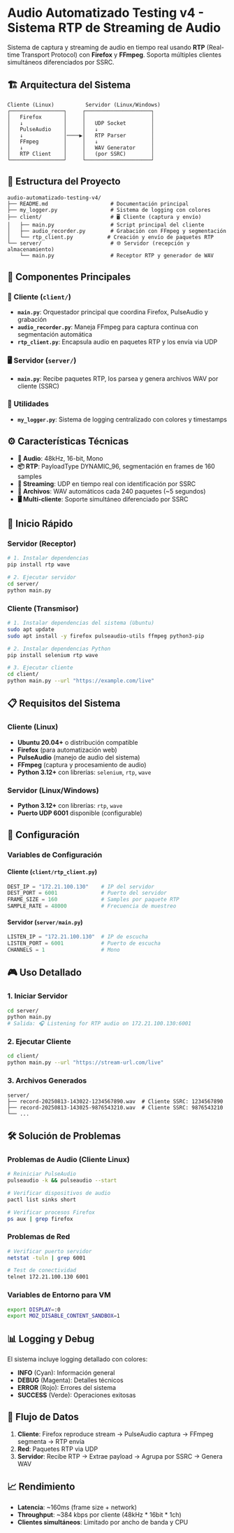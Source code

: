 # Audio Automatizado Testing v4 - Sistema RTP de Streaming de Audio

Sistema de captura y streaming de audio en tiempo real usando **RTP** (Real-time Transport Protocol) con **Firefox** y **FFmpeg**. Soporta múltiples clientes simultáneos diferenciados por SSRC.

## 🏗️ Arquitectura del Sistema

```
Cliente (Linux)          Servidor (Linux/Windows)
┌─────────────────┐     ┌─────────────────────┐
│   Firefox       │     │                     │
│   ↓             │     │   UDP Socket        │
│   PulseAudio    │     │   ↓                 │
│   ↓             │────▶│   RTP Parser        │
│   FFmpeg        │     │   ↓                 │
│   ↓             │     │   WAV Generator     │
│   RTP Client    │     │   (por SSRC)        │
└─────────────────┘     └─────────────────────┘
```

## 📁 Estructura del Proyecto

```
audio-automatizado-testing-v4/
├── README.md                    # Documentación principal
├── my_logger.py                 # Sistema de logging con colores
├── client/                      # 🖥️ Cliente (captura y envío)
│   ├── main.py                  # Script principal del cliente
│   ├── audio_recorder.py        # Grabación con FFmpeg y segmentación
│   └── rtp_client.py           # Creación y envío de paquetes RTP
└── server/                      # 🌐 Servidor (recepción y almacenamiento)
    └── main.py                  # Receptor RTP y generador de WAV
```

## 🚀 Componentes Principales

### 📱 Cliente (`client/`)
- **`main.py`**: Orquestador principal que coordina Firefox, PulseAudio y grabación
- **`audio_recorder.py`**: Maneja FFmpeg para captura continua con segmentación automática
- **`rtp_client.py`**: Encapsula audio en paquetes RTP y los envía via UDP

### 🖥️ Servidor (`server/`)
- **`main.py`**: Recibe paquetes RTP, los parsea y genera archivos WAV por cliente (SSRC)

### 🔧 Utilidades
- **`my_logger.py`**: Sistema de logging centralizado con colores y timestamps

## ⚙️ Características Técnicas

- **🎵 Audio**: 48kHz, 16-bit, Mono
- **📦 RTP**: PayloadType DYNAMIC_96, segmentación en frames de 160 samples
- **🔄 Streaming**: UDP en tiempo real con identificación por SSRC
- **📝 Archivos**: WAV automáticos cada 240 paquetes (~5 segundos)
- **🖥️ Multi-cliente**: Soporte simultáneo diferenciado por SSRC

## 🚀 Inicio Rápido

### Servidor (Receptor)
```bash
# 1. Instalar dependencias
pip install rtp wave

# 2. Ejecutar servidor
cd server/
python main.py
```

### Cliente (Transmisor)  
```bash
# 1. Instalar dependencias del sistema (Ubuntu)
sudo apt update
sudo apt install -y firefox pulseaudio-utils ffmpeg python3-pip

# 2. Instalar dependencias Python
pip install selenium rtp wave

# 3. Ejecutar cliente
cd client/
python main.py --url "https://example.com/live"
```

## 📋 Requisitos del Sistema

### Cliente (Linux)
- **Ubuntu 20.04+** o distribución compatible
- **Firefox** (para automatización web)
- **PulseAudio** (manejo de audio del sistema)
- **FFmpeg** (captura y procesamiento de audio)
- **Python 3.12+** con librerías: `selenium`, `rtp`, `wave`

### Servidor (Linux/Windows)
- **Python 3.12+** con librerías: `rtp`, `wave`
- **Puerto UDP 6001** disponible (configurable)

## 🔧 Configuración

### Variables de Configuración

#### Cliente (`client/rtp_client.py`)
```python
DEST_IP = "172.21.100.130"    # IP del servidor
DEST_PORT = 6001              # Puerto del servidor
FRAME_SIZE = 160              # Samples por paquete RTP
SAMPLE_RATE = 48000           # Frecuencia de muestreo
```

#### Servidor (`server/main.py`)
```python
LISTEN_IP = "172.21.100.130"  # IP de escucha
LISTEN_PORT = 6001            # Puerto de escucha
CHANNELS = 1                  # Mono
```

## 🎮 Uso Detallado

### 1. Iniciar Servidor
```bash
cd server/
python main.py
# Salida: 🎧 Listening for RTP audio on 172.21.100.130:6001
```

### 2. Ejecutar Cliente
```bash
cd client/
python main.py --url "https://stream-url.com/live"
```

### 3. Archivos Generados
```
server/
├── record-20250813-143022-1234567890.wav  # Cliente SSRC: 1234567890
├── record-20250813-143025-9876543210.wav  # Cliente SSRC: 9876543210
└── ...
```

## 🛠️ Solución de Problemas

### Problemas de Audio (Cliente Linux)
```bash
# Reiniciar PulseAudio
pulseaudio -k && pulseaudio --start

# Verificar dispositivos de audio
pactl list sinks short

# Verificar procesos Firefox
ps aux | grep firefox
```

### Problemas de Red
```bash
# Verificar puerto servidor
netstat -tuln | grep 6001

# Test de conectividad
telnet 172.21.100.130 6001
```

### Variables de Entorno para VM
```bash
export DISPLAY=:0
export MOZ_DISABLE_CONTENT_SANDBOX=1
```

## 📊 Logging y Debug

El sistema incluye logging detallado con colores:
- **INFO** (Cyan): Información general
- **DEBUG** (Magenta): Detalles técnicos  
- **ERROR** (Rojo): Errores del sistema
- **SUCCESS** (Verde): Operaciones exitosas

## 🔄 Flujo de Datos

1. **Cliente**: Firefox reproduce stream → PulseAudio captura → FFmpeg segmenta → RTP envía
2. **Red**: Paquetes RTP via UDP 
3. **Servidor**: Recibe RTP → Extrae payload → Agrupa por SSRC → Genera WAV

## 📈 Rendimiento

- **Latencia**: ~160ms (frame size + network)
- **Throughput**: ~384 kbps por cliente (48kHz * 16bit * 1ch)
- **Clientes simultáneos**: Limitado por ancho de banda y CPU


